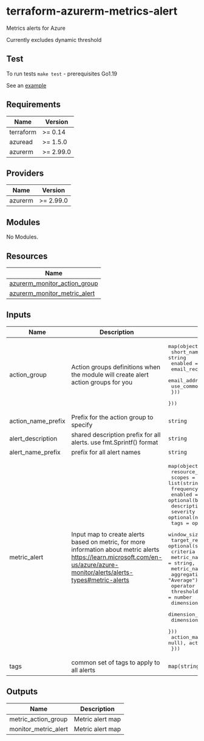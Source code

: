 # terraform-azurerm-metrics-alert

Metrics alerts for Azure

Currently excludes dynamic threshold

## Test

To run tests `make test` - prerequisites Go1.19

See an [example](./examples/full/README.md)

## Requirements

| Name | Version |
|------|---------|
| terraform | >= 0.14 |
| azuread | >= 1.5.0 |
| azurerm | >= 2.99.0 |

## Providers

| Name | Version |
|------|---------|
| azurerm | >= 2.99.0 |

## Modules

No Modules.

## Resources

| Name |
|------|
| [azurerm_monitor_action_group](https://registry.terraform.io/providers/hashicorp/azurerm/latest/docs/resources/monitor_action_group) |
| [azurerm_monitor_metric_alert](https://registry.terraform.io/providers/hashicorp/azurerm/latest/docs/resources/monitor_metric_alert) |

## Inputs

| Name | Description | Type | Default | Required |
|------|-------------|------|---------|:--------:|
| action\_group | Action groups definitions when the module will create alert action groups for you | <pre>map(object({ resource_group_name = string<br>    short_name = string<br>    enabled    = bool<br>    email_receiver = map(object({<br>      email_address           = string<br>      use_common_alert_schema = bool<br>    }))<br>  }))</pre> | `{}` | no |
| action\_name\_prefix | Prefix for the action group to specify | `string` | `""` | no |
| alert\_description | shared description prefix for all alerts. use fmt.Sprintf() format | `string` | `""` | no |
| alert\_name\_prefix | prefix for all alert names | `string` | n/a | yes |
| metric\_alert | Input map to create alerts based on metric, for more information about metric alerts https://learn.microsoft.com/en-us/azure/azure-monitor/alerts/alerts-types#metric-alerts | <pre>map(object({<br>    resource_group_name      = string<br>    scopes                   = list(string)<br>    frequency                = optional(string, "PT5M")<br>    enabled                  = optional(bool, true)<br>    description              = string<br>    severity                 = optional(number, 3)<br>    tags                     = optional(map(string), any)<br>    window_size              = optional(string, "PT5M")<br>    target_resource_location = optional(string, null)<br>    criteria = map(object({<br>      metric_namespace   = string,<br>      metric_name        = string,<br>      aggregation        = optional(string, "Average"),<br>      operator           = optional(string, "GreaterThan")<br>      threshold          = number<br>      dimension_name     = string //"EntityName"<br>      dimension_operator = string<br>      dimension_values   = list(string)<br>    }))<br>    action_map = map(object({ webhook_properties = optional(any, null), action_group_id = string })) <br>  }))</pre> | `{}` | no |
| tags | common set of tags to apply to all alerts | `map(string)` | `{}` | no |

## Outputs

| Name | Description |
|------|-------------|
| metric\_action\_group | Metric alert map |
| monitor\_metric\_alert | Metric alert map |
